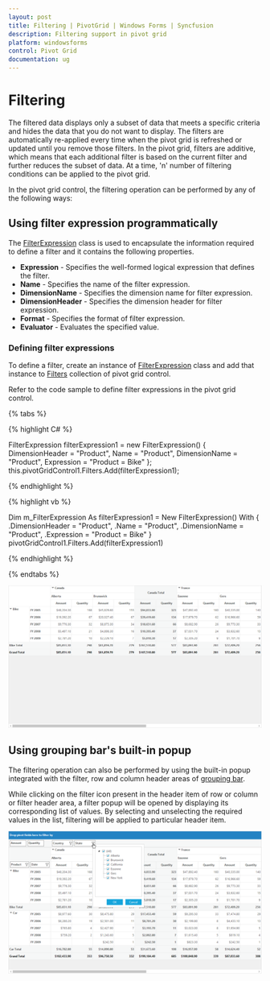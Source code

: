 ```yaml
---
layout: post
title: Filtering | PivotGrid | Windows Forms | Syncfusion
description: Filtering support in pivot grid
platform: windowsforms
control: Pivot Grid
documentation: ug
---
```


# Filtering

The filtered data displays only a subset of data that meets a specific criteria and hides the data that you do not want to display. The filters are automatically re-applied every time when the pivot grid is refreshed or updated until you remove those filters. In the pivot grid, filters are additive, which means that each additional filter is based on the current filter and further reduces the subset of data. At a time, 'n' number of filtering conditions can be applied to the pivot grid.

In the pivot grid control, the filtering operation can be performed by any of the following ways:

## Using filter expression programmatically

The [FilterExpression](https://help.syncfusion.com/cr/cref_files/windowsforms/Syncfusion.PivotAnalysis.Base~Syncfusion.PivotAnalysis.Base.FilterExpression.html) class is used to encapsulate the information required to define a filter and it contains the following properties.

* **Expression** - Specifies the well-formed logical expression that defines the filter.
* **Name** - Specifies the name of the filter expression.
* **DimensionName** - Specifies the dimension name for filter expression.
* **DimensionHeader** - Specifies the dimension header for filter expression.
* **Format** - Specifies the format of filter expression.
* **Evaluator** - Evaluates the specified value.

### Defining filter expressions

To define a filter, create an instance of [FilterExpression](https://help.syncfusion.com/cr/cref_files/windowsforms/Syncfusion.PivotAnalysis.Base~Syncfusion.PivotAnalysis.Base.FilterExpression.html) class and add that instance to [Filters](https://help.syncfusion.com/cr/windowsforms/Syncfusion.PivotAnalysis.Windows~Syncfusion.Windows.Forms.PivotAnalysis.PivotGridControl~Filters.html) collection of pivot grid control.

Refer to the code sample to define filter expressions in the pivot grid control.

{% tabs %}

{% highlight C# %}

FilterExpression filterExpression1 = new FilterExpression()
{
    DimensionHeader = "Product",
    Name = "Product",
    DimensionName = "Product",
    Expression = "Product = Bike"
};
this.pivotGridControl1.Filters.Add(filterExpression1);

{% endhighlight %}

{% highlight vb %}

Dim m_FilterExpression As filterExpression1 = New FilterExpression() With
{
    .DimensionHeader = "Product",
    .Name = "Product",
    .DimensionName = "Product",
    .Expression = "Product = Bike"
}
pivotGridControl1.Filters.Add(filterExpression1)

{% endhighlight %}

{% endtabs %}

![Filtering_img1](Filtering_images/Filtering_img1.png)

## Using grouping bar's built-in popup

The filtering operation can also be performed by using the built-in popup integrated with the filter, row and column header areas of [grouping bar](grouping-bar.md).

While clicking on the filter icon present in the header item of row or column or filter header area, a filter popup will be opened by displaying its corresponding list of values. By selecting and unselecting the required values in the list, filtering will be applied to particular header item.

![Filtering_img2](Filtering_images/Filtering_img2.png)